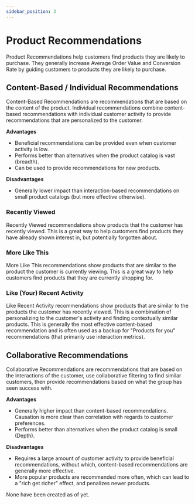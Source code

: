 ```yaml
---
sidebar_position: 3
---
```


# Product Recommendations

Product Recommendations help customers find products they are likely to purchase. They generally increase Average Order Value and Conversion Rate by guiding customers to products they are likely to purchase.

## Content-Based / Individual Recommendations

Content-Based Recommendations are recommendations that are based on the content of the product. Individual recommendations combine content-based recommendations with individual customer activity to provide recommendations that are personalized to the customer.

**Advantages**

- Beneficial recommendations can be provided even when customer activity is low.
- Performs better than alternatives when the product catalog is vast (breadth).
- Can be used to provide recommendations for new products.

**Disadvantages**

- Generally lower impact than interaction-based recommendations on small product catalogs (but more effective otherwise).

### Recently Viewed

Recently Viewed recommendations show products that the customer has recently viewed. This is a great way to help customers find products they have already shown interest in, but potentially forgotten about.

### More Like This

More Like This recommendations show products that are similar to the product the customer is currently viewing. This is a great way to help customers find products that they are currently shopping for.

### Like (Your) Recent Activity

Like Recent Activity recommendations show products that are similar to the products the customer has recently viewed. This is a combination of personalizing to the customer's activity and finding contextually similar products. This is generally the most effective content-based recommendation and is often used as a backup for "Products for you" recommendations (that primarily use interaction metrics).

## Collaborative Recommendations

Collaborative Recommendations are recommendations that are based on the interactions of the customer, use collaborative filtering to find similar customers, then provide recommendations based on what the group has seen success with.

**Advantages**

- Generally higher impact than content-based recommendations. Causation is more clear than correlation with regards to customer preferences.
- Performs better than alternatives when the product catalog is small (Depth).

**Disadvantages**

- Requires a large amount of customer activity to provide beneficial recommendations, without which, content-based recommendations are generally more effective.
- More popular products are recommended more often, which can lead to a "rich get richer" effect, and penalizes newer products.

None have been created as of yet.